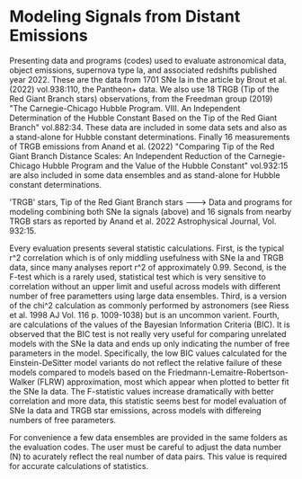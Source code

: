 # Modeling Signals from Distant Emissions

Presenting data and programs (codes) used to evaluate astronomical data, object emissions, supernova type Ia, and associated redshifts published year 2022. These are the data from 1701 SNe Ia in the article by Brout et al. (2022) vol.938:110, the Pantheon+ data. We also use 18 TRGB (Tip of the Red Giant Branch stars) observations, from the Freedman group (2019) "The Carnegie-Chicago Hubble Program. VIII. An Independent Determination of the Hubble Constant Based on the Tip of the Red Giant Branch" vol.882:34. These data are included in some data sets and also as a stand-alone for Hubble constant determinations. Finally 16 measurements of TRGB emissions from Anand et al. (2022) "Comparing Tip of the Red Giant Branch Distance Scales: An Independent Reduction of the Carnegie-Chicago Hubble Program and the Value of the Hubble Constant" vol.932:15 are also included in some data ensembles and as stand-alone for Hubble constant determinations.

'TRGB' stars, Tip of the Red Giant Branch stars ---> Data and programs for modeling combining both SNe Ia signals (above) and 16 signals from nearby TRGB stars as reported by Anand et al. 2022 Astrophysical Journal, Vol. 932:15.

Every evaluation presents several statistic calculations. First, is the typical r^2 correlation which is of only middling usefulness with SNe Ia and TRGB data, since many analyses report r^2 of approximately 0.99. Second, is the F-test which is a rarely used, statistical test which is very sensitive to correlation without an upper limit and useful across models with different number of free parametters using large data ensembles. Third, is a version of the chi^2 calculation as commonly performed by astronomers (see Riess et al. 1998 AJ Vol. 116 p. 1009-1038) but is an uncommon varient. Fourth, are calculations of the values of the Bayesian Information Criteria (BIC).  It is observed that the BIC test is not really very useful for comparing unrelated models with the SNe Ia data and ends up only indicating the number of free parameters in the model. Specifically, the low BIC values calculated for the Einstein-DeSitter model variants do not reflect the relative failure of these models compared to models based on the Friedmann-Lemaitre-Robertson-Walker (FLRW) approximation, most which appear when plotted to better fit the SNe Ia data. The F-statistic values increase dramatically with better correlation and more data, this statistic seems best for model evaluation of SNe Ia data and TRGB star emissions, across models with differeing numbers of free parameters.

For convenience a few data ensembles are provided in the same folders as the evaluation codes. The user must be careful to adjust the data number (N) to acurately reflect the real number of data pairs. This value is required for accurate calculations of statistics.

